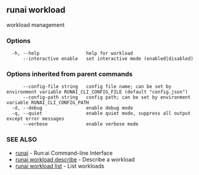 ## runai workload

workload management

### Options

```
  -h, --help                 help for workload
      --interactive enable   set interactive mode (enabled|disabled)
```

### Options inherited from parent commands

```
      --config-file string   config file name; can be set by environment variable RUNAI_CLI_CONFIG_FILE (default "config.json")
      --config-path string   config path; can be set by environment variable RUNAI_CLI_CONFIG_PATH
  -d, --debug                enable debug mode
  -q, --quiet                enable quiet mode, suppress all output except error messages
      --verbose              enable verbose mode
```

### SEE ALSO

* [runai](runai.md)	 - Run:ai Command-line Interface
* [runai workload describe](runai_workload_describe.md)	 - Describe a workload
* [runai workload list](runai_workload_list.md)	 - List workloads

